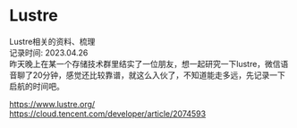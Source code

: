 # Lustre  
Lustre相关的资料、梳理  
记录时间: 2023.04.26  
昨天晚上在某一个存储技术群里结实了一位朋友，想一起研究一下lustre，微信语音聊了20分钟，感觉还比较靠谱，就这么入伙了，不知道能走多远，先记录一下启航的时间吧。  
  
https://www.lustre.org/  
https://cloud.tencent.com/developer/article/2074593  
  



